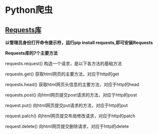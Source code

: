 # Python爬虫
## [Requests库](http://www.python-requests.org)

**以管理员身份打开命令提示符，运行pip install requests,即可安装Requests**

**Requests库的7个主要方法** 

requests.request() 构造一个请求，是以下各方法的基础方法

requests.get() 获取html网页的主要方法，对应于http的get

requests.head() 获取html网页头信息的主要方法，对应于http的head

requests.post() 向html网页提交post请求的方法，对应于http的post

request.put() 向html网页提交put请求的方法，对应于http的put

request.patch() 向html网页提交布局修改请求，对应于http的patch

request.delete() 向html网页提交删除请求，对应于http的delete


